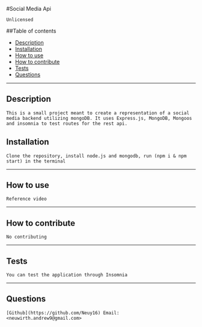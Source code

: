 #Social Media Api   

    Unlicensed
     
##Table of contents

* [Description](#Description)
* [Installation](#Installation)
* [How to use](#How-to-use)
* [How to contribute](#How-to-contribute)
* [Tests](#Tests)
* [Questions](#Questions)

-----
## Description 

    This is a small project meant to create a representation of a social media backend utilizing mongoDB. It uses Express.js, MongoDB, Mongoos and insomnia to test routes for the rest api.

## Installation

    Clone the repository, install node.js and mongodb, run (npm i & npm start) in the terminal

-----
## How to use

    Reference video

-----
## How to contribute

    No contributing

-----
## Tests

    You can test the application through Insomnia

-----
## Questions

    [Github](https://github.com/Neuy16) Email: <neuwirth.andrew9@gmail.com>